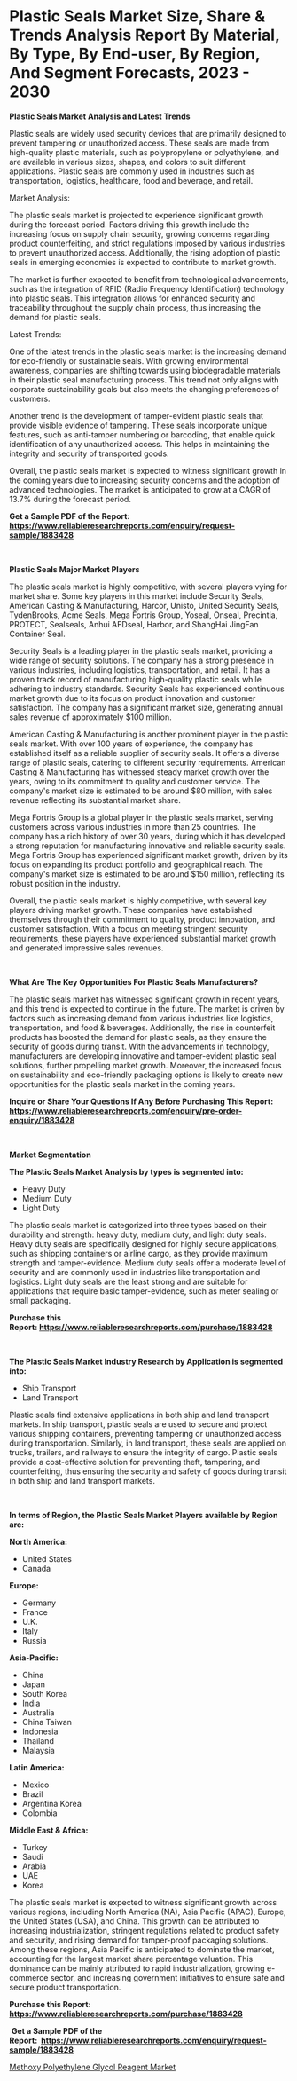 <p><h1>Plastic Seals Market Size, Share & Trends Analysis Report By Material, By Type, By End-user, By Region, And Segment Forecasts, 2023 - 2030</h1></p><p><strong>Plastic Seals Market Analysis and Latest Trends</strong></p>
<p><p>Plastic seals are widely used security devices that are primarily designed to prevent tampering or unauthorized access. These seals are made from high-quality plastic materials, such as polypropylene or polyethylene, and are available in various sizes, shapes, and colors to suit different applications. Plastic seals are commonly used in industries such as transportation, logistics, healthcare, food and beverage, and retail.</p><p>Market Analysis:</p><p>The plastic seals market is projected to experience significant growth during the forecast period. Factors driving this growth include the increasing focus on supply chain security, growing concerns regarding product counterfeiting, and strict regulations imposed by various industries to prevent unauthorized access. Additionally, the rising adoption of plastic seals in emerging economies is expected to contribute to market growth.</p><p>The market is further expected to benefit from technological advancements, such as the integration of RFID (Radio Frequency Identification) technology into plastic seals. This integration allows for enhanced security and traceability throughout the supply chain process, thus increasing the demand for plastic seals.</p><p>Latest Trends:</p><p>One of the latest trends in the plastic seals market is the increasing demand for eco-friendly or sustainable seals. With growing environmental awareness, companies are shifting towards using biodegradable materials in their plastic seal manufacturing process. This trend not only aligns with corporate sustainability goals but also meets the changing preferences of customers.</p><p>Another trend is the development of tamper-evident plastic seals that provide visible evidence of tampering. These seals incorporate unique features, such as anti-tamper numbering or barcoding, that enable quick identification of any unauthorized access. This helps in maintaining the integrity and security of transported goods.</p><p>Overall, the plastic seals market is expected to witness significant growth in the coming years due to increasing security concerns and the adoption of advanced technologies. The market is anticipated to grow at a CAGR of 13.7% during the forecast period.</p></p>
<p><strong>Get a Sample PDF of the Report:&nbsp; <a href="https://www.reliableresearchreports.com/enquiry/request-sample/1883428">https://www.reliableresearchreports.com/enquiry/request-sample/1883428</a></strong></p>
<p>&nbsp;</p>
<p><strong>Plastic Seals Major Market Players</strong></p>
<p><p>The plastic seals market is highly competitive, with several players vying for market share. Some key players in this market include Security Seals, American Casting & Manufacturing, Harcor, Unisto, United Security Seals, TydenBrooks, Acme Seals, Mega Fortris Group, Yoseal, Onseal, Precintia, PROTECT, Sealseals, Anhui AFDseal, Harbor, and ShangHai JingFan Container Seal.</p><p>Security Seals is a leading player in the plastic seals market, providing a wide range of security solutions. The company has a strong presence in various industries, including logistics, transportation, and retail. It has a proven track record of manufacturing high-quality plastic seals while adhering to industry standards. Security Seals has experienced continuous market growth due to its focus on product innovation and customer satisfaction. The company has a significant market size, generating annual sales revenue of approximately $100 million.</p><p>American Casting & Manufacturing is another prominent player in the plastic seals market. With over 100 years of experience, the company has established itself as a reliable supplier of security seals. It offers a diverse range of plastic seals, catering to different security requirements. American Casting & Manufacturing has witnessed steady market growth over the years, owing to its commitment to quality and customer service. The company's market size is estimated to be around $80 million, with sales revenue reflecting its substantial market share.</p><p>Mega Fortris Group is a global player in the plastic seals market, serving customers across various industries in more than 25 countries. The company has a rich history of over 30 years, during which it has developed a strong reputation for manufacturing innovative and reliable security seals. Mega Fortris Group has experienced significant market growth, driven by its focus on expanding its product portfolio and geographical reach. The company's market size is estimated to be around $150 million, reflecting its robust position in the industry.</p><p>Overall, the plastic seals market is highly competitive, with several key players driving market growth. These companies have established themselves through their commitment to quality, product innovation, and customer satisfaction. With a focus on meeting stringent security requirements, these players have experienced substantial market growth and generated impressive sales revenues.</p></p>
<p>&nbsp;</p>
<p><strong>What Are The Key Opportunities For Plastic Seals Manufacturers?</strong></p>
<p><p>The plastic seals market has witnessed significant growth in recent years, and this trend is expected to continue in the future. The market is driven by factors such as increasing demand from various industries like logistics, transportation, and food & beverages. Additionally, the rise in counterfeit products has boosted the demand for plastic seals, as they ensure the security of goods during transit. With the advancements in technology, manufacturers are developing innovative and tamper-evident plastic seal solutions, further propelling market growth. Moreover, the increased focus on sustainability and eco-friendly packaging options is likely to create new opportunities for the plastic seals market in the coming years.</p></p>
<p><strong>Inquire or Share Your Questions If Any Before Purchasing This Report: <a href="https://www.reliableresearchreports.com/enquiry/pre-order-enquiry/1883428">https://www.reliableresearchreports.com/enquiry/pre-order-enquiry/1883428</a></strong></p>
<p>&nbsp;</p>
<p><strong>Market Segmentation</strong></p>
<p><strong>The Plastic Seals Market Analysis by types is segmented into:</strong></p>
<p><ul><li>Heavy Duty</li><li>Medium Duty</li><li>Light Duty</li></ul></p>
<p><p>The plastic seals market is categorized into three types based on their durability and strength: heavy duty, medium duty, and light duty seals. Heavy duty seals are specifically designed for highly secure applications, such as shipping containers or airline cargo, as they provide maximum strength and tamper-evidence. Medium duty seals offer a moderate level of security and are commonly used in industries like transportation and logistics. Light duty seals are the least strong and are suitable for applications that require basic tamper-evidence, such as meter sealing or small packaging.</p></p>
<p><strong>Purchase this Report:&nbsp;<a href="https://www.reliableresearchreports.com/purchase/1883428">https://www.reliableresearchreports.com/purchase/1883428</a></strong></p>
<p>&nbsp;</p>
<p><strong>The Plastic Seals Market Industry Research by Application is segmented into:</strong></p>
<p><ul><li>Ship Transport</li><li>Land Transport</li></ul></p>
<p><p>Plastic seals find extensive applications in both ship and land transport markets. In ship transport, plastic seals are used to secure and protect various shipping containers, preventing tampering or unauthorized access during transportation. Similarly, in land transport, these seals are applied on trucks, trailers, and railways to ensure the integrity of cargo. Plastic seals provide a cost-effective solution for preventing theft, tampering, and counterfeiting, thus ensuring the security and safety of goods during transit in both ship and land transport markets.</p></p>
<p>&nbsp;</p>
<p><strong>In terms of Region, the Plastic Seals Market Players available by Region are:</strong></p>
<p>
    <p> <strong> North America: </strong>
        <ul>
            <li>United States</li>
            <li>Canada</li>
        </ul>
        </p> 
    <p> <strong> Europe: </strong>
        <ul>
            <li>Germany</li>
            <li>France</li>
            <li>U.K.</li>
            <li>Italy</li>
            <li>Russia</li>
        </ul>
        </p> 
    <p> <strong> Asia-Pacific: </strong>
        <ul>
            <li>China</li>
            <li>Japan</li>
            <li>South Korea</li>
            <li>India</li>
            <li>Australia</li>
            <li>China Taiwan</li>
            <li>Indonesia</li>
            <li>Thailand</li>
            <li>Malaysia</li>
        </ul>
        </p> 
    <p> <strong> Latin America: </strong>
        <ul>
            <li>Mexico</li>
            <li>Brazil</li>
            <li>Argentina Korea</li>
            <li>Colombia</li>
        </ul>
        </p> 
    <p> <strong> Middle East & Africa: </strong>
        <ul>
            <li>Turkey</li>
            <li>Saudi</li>
            <li>Arabia</li>
            <li>UAE</li>
            <li>Korea</li>
        </ul>
    </p>
    </p>
<p><p>The plastic seals market is expected to witness significant growth across various regions, including North America (NA), Asia Pacific (APAC), Europe, the United States (USA), and China. This growth can be attributed to increasing industrialization, stringent regulations related to product safety and security, and rising demand for tamper-proof packaging solutions. Among these regions, Asia Pacific is anticipated to dominate the market, accounting for the largest market share percentage valuation. This dominance can be mainly attributed to rapid industrialization, growing e-commerce sector, and increasing government initiatives to ensure safe and secure product transportation.</p></p>
<p><strong>Purchase this Report: <a href="https://www.reliableresearchreports.com/purchase/1883428">https://www.reliableresearchreports.com/purchase/1883428</a></strong></p>
<p>&nbsp;<strong>Get a Sample PDF of the Report:&nbsp;&nbsp;<a href="https://www.reliableresearchreports.com/enquiry/request-sample/1883428">https://www.reliableresearchreports.com/enquiry/request-sample/1883428</a></strong></p>
<p><strong></strong></p>
<p><p><a href="https://issuu.com/reportprime-2/docs/methoxy-polyethylene-glycol-reagent-market-size-20">Methoxy Polyethylene Glycol Reagent Market</a></p></p>